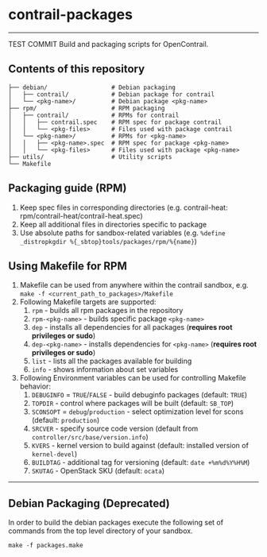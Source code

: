 # contrail-packages
---
TEST COMMIT
Build and packaging scripts for OpenContrail.

## Contents of this repository

```
├── debian/                  # Debian packaging
│   ├── contrail/            # Debian package for contrail
│   └── <pkg-name>/          # Debian package <pkg-name>
├── rpm/                     # RPM packaging
│   ├── contrail/            # RPMs for contrail
│   │   ├── contrail.spec    # RPM spec for package contrail
│   │   └── <pkg-files>      # Files used with package contrail
│   └── <pkg-name>/          # RPMs for <pkg-name>
│   │   ├── <pkg-name>.spec  # RPM spec for package <pkg-name>
│   │   └── <pkg-files>      # Files used with package <pkg-name>
├── utils/                   # Utility scripts
└── Makefile
```

## Packaging guide (RPM)

1. Keep spec files in corresponding directories (e.g. contrail-heat: rpm/contrail-heat/contrail-heat.spec)
2. Keep all additional files in directories specific to package
3. Use absolute paths for sandbox-related variables (e.g. `%define _distropkgdir %{_sbtop}tools/packages/rpm/%{name}`)

## Using Makefile for RPM

1. Makefile can be used from anywhere within the contrail sandbox, e.g. `make -f <current_path_to_packages>/Makefile`
2. Following Makefile targets are supported:
    1. `rpm` - builds all rpm packages in the repository
    2. `rpm-<pkg-name>` - builds specific package `<pkg-name>`
    3. `dep` - installs all dependencies for all packages (**requires root privileges or sudo**)
    4. `dep-<pkg-name>` - installs dependencies for `<pkg-name>` (**requires root privileges or sudo**)
    5. `list` - lists all the packages available for building
    6. `info` - shows information about set variables
3. Following Environment variables can be used for controlling Makefile behavior:
    1. `DEBUGINFO` = `TRUE`/`FALSE` - build debuginfo packages (default: `TRUE`)
    2. `TOPDIR` - control where packages will be built (default: `SB_TOP`)
    3. `SCONSOPT` = `debug`/`production` - select optimization level for scons (default: `production`)
    4. `SRCVER` - specify source code version (default from `controller/src/base/version.info`)
    5. `KVERS` - kernel version to build against (default: installed version of `kernel-devel`)
    6. `BUILDTAG` - additional tag for versioning (default: `date +%m%d%Y%H%M`)
    7. `SKUTAG` - OpenStack SKU (default: `ocata`)

---

## Debian Packaging (Deprecated)

In order to build the debian packages execute the following set of commands from the top level directory of your sandbox.

```
make -f packages.make
```
